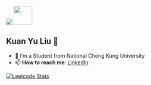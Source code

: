 <img src="https://i.imgur.com/A6bWGFl.gif"/>
<img src="https://media.tenor.com/TGd-ZDBf41QAAAAi/flip-cat.gif" width="50">

## Kuan Yu Liu 🌻
- 🔭 I’m a Student from National Cheng Kung University
- 📫 **How to reach me**: [LinkedIn](https://www.linkedin.com/in/kuan-yu-liu-b24962301/)

[![Leetcode Stats](https://leetcard.jacoblin.cool/12yuuuu?theme=wtf)](https://leetcode.com/u/12yuuuu/)
